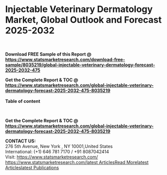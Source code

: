 <h1>Injectable Veterinary Dermatology Market, Global Outlook and Forecast 2025-2032</h1><br/><p><strong>Download FREE Sample of this Report @ <a href="https://www.statsmarketresearch.com/download-free-sample/8035219/global-injectable-veterinary-dermatology-forecast-2025-2032-475">https://www.statsmarketresearch.com/download-free-sample/8035219/global-injectable-veterinary-dermatology-forecast-2025-2032-475</a></strong></p><div><b>Get the Complete Report & TOC @ <a href="https://www.statsmarketresearch.com/global-injectable-veterinary-dermatology-forecast-2025-2032-475-8035219">https://www.statsmarketresearch.com/global-injectable-veterinary-dermatology-forecast-2025-2032-475-8035219</a></b></div><br><b>Table of content</b><p><br><div><b>Get the Complete Report & TOC @ <a href="https://www.statsmarketresearch.com/global-injectable-veterinary-dermatology-forecast-2025-2032-475-8035219">https://www.statsmarketresearch.com/global-injectable-veterinary-dermatology-forecast-2025-2032-475-8035219</a></b></div></p> <b>CONTACT US:</b><br>276 5th Avenue, New York , NY 10001,United States<br>International: (+1) 646 781 7170 / +91 8087042414<br>Visit: <a href="https://www.statsmarketresearch.com/">https://www.statsmarketresearch.com/</a><br><a href="https://gyeongbokgung.com">https://www.statsmarketresearch.com/</a><a href="https://hallyeomaritime.com">latest Articles</a><a href="https://jingwansa.com">Read More</a><a href=https://nguoiviet.jp/">latest Articles</a><a href="https://www.intelmarketresearch.com/">latest Publications</a>